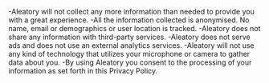 
-Aleatory will not collect any more information than needed to provide you with a great experience.
-All the information collected is anonymised. No name, email or demographics or user location is tracked.
-Aleatory does not share any information with third-party services.
-Aleatory does not serve ads and does not use an external analytics services.
-Aleatory will not use any kind of technology that utilizes your microphone or camera to gather data about you.
-By using Aleatory you consent to the processing of your information as set forth in this Privacy Policy.
